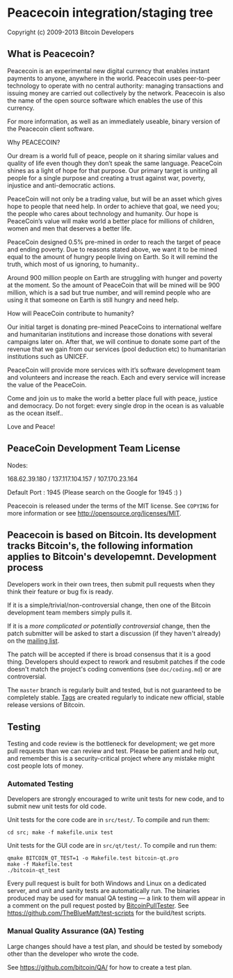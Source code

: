 Peacecoin integration/staging tree
================================

Copyright (c) 2009-2013 Bitcoin Developers

What is Peacecoin?
----------------

Peacecoin is an experimental new digital currency that enables instant payments to
anyone, anywhere in the world. Peacecoin uses peer-to-peer technology to operate
with no central authority: managing transactions and issuing money are carried
out collectively by the network. Peacecoin is also the name of the open source
software which enables the use of this currency.

For more information, as well as an immediately useable, binary version of
the Peacecoin client software.

Why PEACECOIN?

Our dream is a world full of peace, people on it sharing similar values and quality of life even though they don’t speak the same language. PeaceCoin shines as a light of hope for that purpose. Our primary target is uniting all people for a single purpose and creating a trust against war, poverty, injustice and anti-democratic actions.

PeaceCoin will not only be a trading value, but will be an asset which gives hope to people that need help. In order to achieve that goal, we need you; the people who cares about technology and humanity. Our hope is PeaceCoin’s value will make world a better place for millions of children, women and men that deserves a better life.

PeaceCoin designed 0.5% pre-mined in order to reach the target of peace and ending poverty. Due to reasons stated above, we want it to be mined equal to the amount of hungry people living on Earth. So it will remind the truth, which most of us ignoring, to humanity..

Around 900 million people on Earth are struggling with hunger and poverty at the moment. So the amount of PeaceCoin that will be mined will be 900 million, which is a sad but true number, and will remind people who are using it that someone on Earth is still hungry and need help.

How will PeaceCoin contribute to humanity?

Our initial target is donating pre-mined PeaceCoins to international welfare and humanitarian institutions and increase those donations with several campaigns later on. After that, we will continue to donate some part of the revenue that we gain from our services (pool deduction etc) to humanitarian institutions such as UNICEF.

PeaceCoin will provide more services with it’s software development team and volunteers and increase the reach. Each and every service will increase the value of the PeaceCoin.

Come and join us to make the world a better place full with peace, justice and democracy. Do not forget: every single drop in the ocean is as valuable as the ocean itself..

Love and Peace!

PeaceCoin Development Team
License
-------

Nodes:

168.62.39.180 / 
137.117.104.157 /
107.170.23.164

Default Port : 1945 (Please search on the Google for 1945 :) )

Peacecoin is released under the terms of the MIT license. See `COPYING` for more
information or see http://opensource.org/licenses/MIT.

Peacecoin is based on Bitcoin.
Its development tracks Bitcoin's, the following information applies to Bitcoin's developemnt.
Development process
-------------------

Developers work in their own trees, then submit pull requests when they think
their feature or bug fix is ready.

If it is a simple/trivial/non-controversial change, then one of the Bitcoin
development team members simply pulls it.

If it is a *more complicated or potentially controversial* change, then the patch
submitter will be asked to start a discussion (if they haven't already) on the
[mailing list](http://sourceforge.net/mailarchive/forum.php?forum_name=bitcoin-development).

The patch will be accepted if there is broad consensus that it is a good thing.
Developers should expect to rework and resubmit patches if the code doesn't
match the project's coding conventions (see `doc/coding.md`) or are
controversial.

The `master` branch is regularly built and tested, but is not guaranteed to be
completely stable. [Tags](https://github.com/bitcoin/bitcoin/tags) are created
regularly to indicate new official, stable release versions of Bitcoin.

Testing
-------

Testing and code review is the bottleneck for development; we get more pull
requests than we can review and test. Please be patient and help out, and
remember this is a security-critical project where any mistake might cost people
lots of money.

### Automated Testing

Developers are strongly encouraged to write unit tests for new code, and to
submit new unit tests for old code.

Unit tests for the core code are in `src/test/`. To compile and run them:

    cd src; make -f makefile.unix test

Unit tests for the GUI code are in `src/qt/test/`. To compile and run them:

    qmake BITCOIN_QT_TEST=1 -o Makefile.test bitcoin-qt.pro
    make -f Makefile.test
    ./bitcoin-qt_test

Every pull request is built for both Windows and Linux on a dedicated server,
and unit and sanity tests are automatically run. The binaries produced may be
used for manual QA testing — a link to them will appear in a comment on the
pull request posted by [BitcoinPullTester](https://github.com/BitcoinPullTester). See https://github.com/TheBlueMatt/test-scripts
for the build/test scripts.

### Manual Quality Assurance (QA) Testing

Large changes should have a test plan, and should be tested by somebody other
than the developer who wrote the code.

See https://github.com/bitcoin/QA/ for how to create a test plan.
